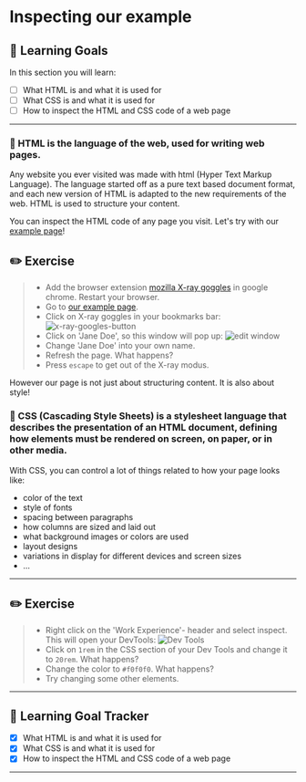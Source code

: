 # Inspecting our example

## 🎯 Learning Goals

In this section you will learn:

* [ ] What HTML is and what it is used for
* [ ] What CSS is and what it is used for
* [ ] How to inspect the HTML and CSS code of a web page

---

### 🌟 HTML is the language of the web, used for writing web pages.

Any website you ever visited was made with html (Hyper Text Markup Language). The language started off as a pure text based document format, and each new version of HTML is adapted to the new requirements of the web. HTML is used to structure your content.

You can inspect the HTML code of any page you visit. Let's try with our  [example page](https://serene-mcnulty-aa84b3.netlify.com/)!


## ✏️ Exercise
> * Add the browser extension [mozilla X-ray goggles](https://goggles.mozilla.org/) in google chrome. Restart your browser.
> * Go to [ our example page](https://serene-mcnulty-aa84b3.netlify.com/).
> * Click on X-ray goggles in your bookmarks bar:
> ![x-ray-googles-button](https://cd.sseu.re/Jane_Doe_2018-09-05_16-43-11.png)
> * Click on 'Jane Doe', so this window will pop up:
> ![edit window](https://cd.sseu.re/Jane_Doe_2018-09-05_16-45-34.png)
> * Change 'Jane Doe'  into your own name.
> * Refresh the page. What happens?
> * Press `escape` to get out of the X-ray modus.


However our page is not just about structuring content. It is also about style! 

### 🌟 CSS (Cascading Style Sheets) is a stylesheet language that describes the presentation of an HTML document, defining how elements must be rendered on screen, on paper, or in other media.

With CSS, you can control a lot of things related to how your page looks like:

+ color of the text
+ style of fonts
+ spacing between paragraphs
+ how columns are sized and laid out
+ what background images or colors are used
+ layout designs
+ variations in display for different devices and screen sizes
+ ...

---

## ✏️ Exercise
> * Right click on the 'Work Experience'- header and select inspect. This will open your DevTools:
> ![Dev Tools](https://cd.sseu.re/Jane_Doe_2018-09-05_16-54-10.png)
> * Click on `1rem` in the CSS section of your Dev Tools and change it to `20rem`. What happens?
> * Change the color to `#f0f0f0`. What happens?
> * Try changing some other elements.

---
## 🎯 Learning Goal Tracker
* [x] What HTML is and what it is used for
* [x] What CSS is and what it is used for
* [x] How to inspect the HTML and CSS code of a web page

---
